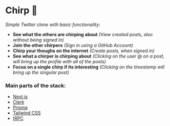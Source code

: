 # Chirp 🐥

*Simple Twitter clone with basic functionality:*
- **See what the others are chirping about** *(View created posts, also without being signed in)*
- **Join the other chirpers** *(Sign in using a GitHub Account)*
- **Chirp your thoughs on the internet** *(Create posts, when signed in)*
- **See what a chirper is chirping about** *(Clicking on the user @ on a post, will bring up the profile with all of the posts)*
- **Focus on a single chirp if its interesting** *(Clicking on the timestamp will bring up the singular post)*



### Main parts of the stack:

- [Next.js](https://nextjs.org)
- [Clerk](https://clerk.com/)
- [Prisma](https://prisma.io)
- [Tailwind CSS](https://tailwindcss.com)
- [tRPC](https://trpc.io)
